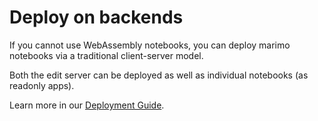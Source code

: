 # Deploy on backends

If you cannot use WebAssembly notebooks, you can deploy marimo notebooks via a
traditional client-server model.

Both the edit server can be deployed as well as individual notebooks (as
readonly apps).

Learn more in our [Deployment Guide](../deploying/).
